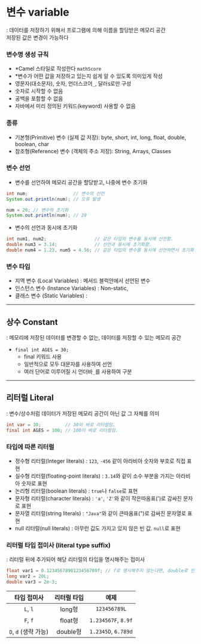 # 변수 variable
: 데이터를 저장하기 위해서 프로그램에 의해 이름을 할당받은 메모리 공간
<br>저장된 값은 변경이 가능하다


### 변수명 생성 규칙

- *Camel 스타일로 작성한다 `mathScore`
- *변수가 어떤 값을 저장하고 있는지 쉽게 알 수 있도록 의미있게 작성
- 영문자(대소문자), 숫자, 언더스코어`_`, 달러`$`로만 구성
- 숫자로 시작할 수 없음
- 공백을 포함할 수 없음
- 자바에서 미리 정의된 키워드(keyword) 사용할 수 없음

### 종류
- 기본형(Primitive) 변수 (실제 값 저장): byte, short, int, long, float, double, boolean, char
- 참조형(Reference) 변수 (객체의 주소 저장): String, Arrays, Classes

### 변수 선언
- 변수를 선언하여 메모리 공간을 할당받고, 나중에 변수 초기화
``` java
int num;                 // 변수의 선언
System.out.println(num); // 오류 발생

num = 20; // 변수의 초기화
System.out.println(num); // 20
```

- 변수의 선언과 동시에 초기화
``` java
int num1, num2;                  // 같은 타입의 변수를 동시에 선언함.
double num3 = 3.14;              // 선언과 동시에 초기화함.
double num4 = 1.23, num5 = 4.56; // 같은 타입의 변수를 동시에 선언하면서 초기화함.
```

### 변수 타입
- 지역 변수 (Local Variables) : 메서드 블럭안에서 선언된 변수
- 인스턴스 변수 (Instance Variables) : Non-static, 
- 클래스 변수 (Static Variables) : 

---

## 상수 Constant
: 메모리에 저장된 데이터를 변경할 수 없는, 데이터를 저장할 수 있는 메모리 공간

- `final int AGES = 30;` 
    - final 키워드 사용 
    - 일반적으로 모두 대문자를 사용하여 선언
    - 여러 단어로 이루어질 시  언더바`_`를 사용하여 구분

---

## 리터럴 Literal
: 변수/상수처럼 데이터가 저장된 메모리 공간이 아닌 값 그 자체를 의미

``` java
int var = 30;         // 30이 바로 리터럴임.
final int AGES = 100; // 100이 바로 리터럴임.
```

### 타입에 따른 리터럴
- 정수형 리터럴(Integer literals) : `123`, `-456` 같이 아라비아 숫자와 부호로 직접 표현
- 실수형 리터럴(floating-point literals) : `3.14`와 같이 소수 부분을 가지는 아라비아 숫자로 표현
- 논리형 리터럴(boolean literals) : `true`나 `false`로 표현
- 문자형 리터럴(character literals) : `'a'`, `'Z'`와 같이 작은따옴표(')로 감싸진 문자로 표현
- 문자열 리터럴(string literals) : `"Java"`와 같이 큰따옴표(")로 감싸진 문자열로 표현
- null 리터럴(null literals) : 아무런 값도 가지고 있지 않은 빈 값. `null`로 표현

### 리터럴 타입 접미사 (literal type suffix)
: 리터럴 뒤에 추가되어 해당 리터럴의 타입을 명시해주는 접미사

``` java
float var1 = 0.1234567890123456789f; // f로 명시해주지 않는다면, double로 인식
long var2 = 20L;
double var3 = 2e-3;
```

| 타입 접미사 | 리터럴 타입	 | 예제 |
| :--------: | :---------: | :--: |
| `L`, `l` | long형 | `123456789L`
| `F`, `f` | float형 | `1.234567F`, `8.9f`
| `D`, `d` (생략 가능) | double형 | `1.2345D`, `6.789d`